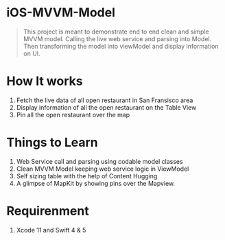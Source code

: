 # iOS-MVVM-Model

> This project is meant to demonstrate end to end clean and simple MVVM model.
> Calling the live web service and parsing into Model.
> Then transforming the model into viewModel and display information on UI.


# How It works
1. Fetch the live data of all open restaurant in San Fransisco area
2. Display information of all the open restaurant on the Table View
3. Pin all the open restaurant over the map


# Things to Learn
1. Web Service call and parsing using codable model classes
2. Clean MVVM Model keeping web service logic in ViewModel
3. Self sizing table with the help of Content Hugging 
4. A glimpse of MapKit by showing pins over the Mapview.

# Requirenment 
1. Xcode 11 and Swift 4 & 5


